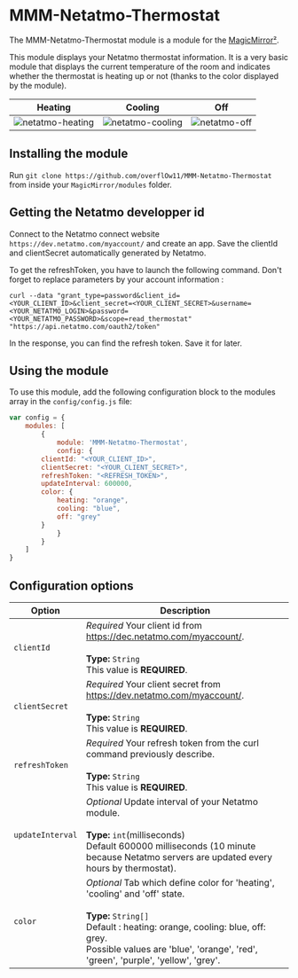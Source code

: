 # MMM-Netatmo-Thermostat

The MMM-Netatmo-Thermostat module is a module for the [MagicMirror²](https://github.com/MichMich/MagicMirror/).

This module displays your Netatmo thermostat information. It is a very basic module that displays the current temperature of the room and indicates whether the thermostat is heating up or not (thanks to the color displayed by the module).

| Heating | Cooling | Off
|----------------- |-----------|--------------
| ![netatmo-heating](https://user-images.githubusercontent.com/8746134/32518926-5ccb2162-c40b-11e7-8a5d-2da147049e4b.png) | ![netatmo-cooling](https://user-images.githubusercontent.com/8746134/32520309-cd8f37a4-c40f-11e7-89b4-aba68b9f6f1f.png) | ![netatmo-off](https://user-images.githubusercontent.com/8746134/32520450-5a2182bc-c410-11e7-9e84-9a339aa2a536.png)

## Installing the module

Run `git clone https://github.com/overflOw11/MMM-Netatmo-Thermostat` from inside your `MagicMirror/modules` folder.

## Getting the Netatmo developper id

Connect to the Netatmo connect website `https://dev.netatmo.com/myaccount/` and create an app.
Save the clientId and clientSecret automatically generated by Netatmo.

To get the refreshToken, you have to launch the following command. Don't forget to replace parameters by your account information :

`curl --data "grant_type=password&client_id=<YOUR_CLIENT_ID>&client_secret=<YOUR_CLIENT_SECRET>&username=<YOUR_NETATMO_LOGIN>&password=<YOUR_NETATMO_PASSWORD>&scope=read_thermostat" "https://api.netatmo.com/oauth2/token"`

In the response, you can find the refresh token. Save it for later.

## Using the module

To use this module, add the following configuration block to the modules array in the `config/config.js` file:
```js
var config = {
    modules: [
        {
            module: 'MMM-Netatmo-Thermostat',
            config: {
		clientId: "<YOUR_CLIENT_ID>",
		clientSecret: "<YOUR_CLIENT_SECRET>",
		refreshToken: "<REFRESH_TOKEN>",
		updateInterval: 600000,
		color: {
			heating: "orange",
			cooling: "blue",
			off: "grey"
		}
            }
        }
    ]
}
```

## Configuration options

| Option           | Description
|----------------- |-----------
| `clientId`       | *Required* Your client id from https://dec.netatmo.com/myaccount/. <br><br>**Type:** `String` <br>This value is **REQUIRED**.
| `clientSecret`   | *Required* Your client secret from https://dev.netatmo.com/myaccount/. <br><br>**Type:** `String` <br>This value is **REQUIRED**.
| `refreshToken`   | *Required* Your refresh token from the curl command previously describe. <br><br>**Type:** `String` <br> This value is **REQUIRED**.
| `updateInterval` | *Optional* Update interval of your Netatmo module. <br><br>**Type:** `int`(milliseconds) <br>Default 600000 milliseconds (10 minute because Netatmo servers are updated every hours by thermostat).
| `color`	   | *Optional* Tab which define color for 'heating', 'cooling' and 'off' state. <br><br>**Type:** `String[]`<br>Default : heating: orange, cooling: blue, off: grey.<br>Possible values are 'blue', 'orange', 'red', 'green', 'purple', 'yellow', 'grey'.
